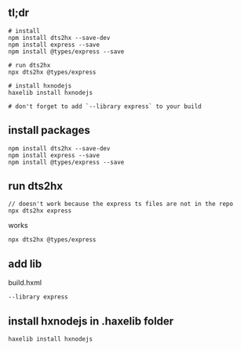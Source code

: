 ## tl;dr

```
# install
npm install dts2hx --save-dev
npm install express --save
npm install @types/express --save

# run dts2hx
npx dts2hx @types/express

# install hxnodejs
haxelib install hxnodejs

# don't forget to add `--library express` to your build
```

## install packages

```
npm install dts2hx --save-dev
npm install express --save
npm install @types/express --save
```

## run dts2hx

```
// doesn't work because the express ts files are not in the repo
npx dts2hx express
```

works

```
npx dts2hx @types/express
```

## add lib

build.hxml

```
--library express
```

## install hxnodejs in .haxelib folder

```
haxelib install hxnodejs
```
